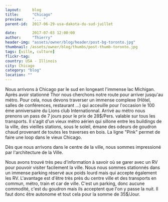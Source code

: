 ```yaml
---
layout:     blog
title:      "Chicago"
preview:    "... "
parent-id:  2017-06-29-usa-dakota-du-sud-juillet

date:       2017-07-03 12:00:00
author:     "Thierry"
header-img: "assets/owner/blog/header/post-bg-toronto.jpg"
thumbnail: /assets/owner/blog/thumbs/post-thumb-toronto.jpg
tags: [ville, culture]
flickr-tag: 
country: USA - Illinois
city: Chicago
category: "blog"
location: ""
---
```


Nous arrivons à Chicago par le sud en longeant l'immense lac Michigan. Après avoir stationné Thor nous cherchons notre route pour arriver jusqu'au métro. Pour cela, nous devons traverser un immense complexe (Hôtel, salles de conférences, restaurant ...) qui acceuille pour l'occasion le 100 éme anniversaire du Lions club Internationnal. Arrivé au métro nous prenons un pass de 7 jours pour le prix de 28$/Pers. valable sur tous les transports. Il s'agit d'un vieux métro aérien qui sillone entre les buildings de la ville, des vieilles stations, sous le soleil, émane des odeurs de goudron chaud provenant de toutes les traverses en bois. La ligne "Pink" permet de faire une loop dans le vieux Chicago.

Dès que nous arrivons dans le centre de la ville, nous sommes impressioné par l'architecture de la Ville.


<p class="info-box bg-primary"><i class="fa fa-info-circle"></i>  
Nous avons trouvé très peu d'information à savoir où se garer avec un RV pour pouvoir visiter facilement la ville. Nous nous sommes stationnés dans un immense parking réservé aux poids lourd mais qui accepte également les RV. L'avantage est d'être très près du centre ville et des transports en commun, métro, train et car de ville. C'est un parking, donc aucune commodité, c'est du goudron mais ils acceptent que l'on y passe la nuit. Il faut donc être autonome et tout cela pour la somme de 35$/Jour.  
</p> 